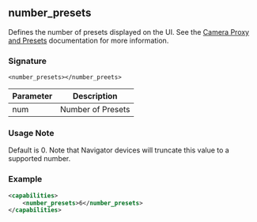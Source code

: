 ## number\_presets
Defines the number of presets displayed on the UI. See the [Camera Proxy and Presets][1] documentation for more information.


### Signature

`<number_presets></number_preets>`


| Parameter | Description       |
| --------- | ----------------- |
| num       | Number of Presets |


### Usage Note

Default is 0. Note that Navigator devices will truncate this value to a supported number.


### Example

```xml
<capabilities>
    <number_presets>6</number_presets>
</capabilities>
```



[1]:	https://snap-one.github.io/docs-driverworks-fundamentals/#proxy-specific-information-camera-proxy-and-presets